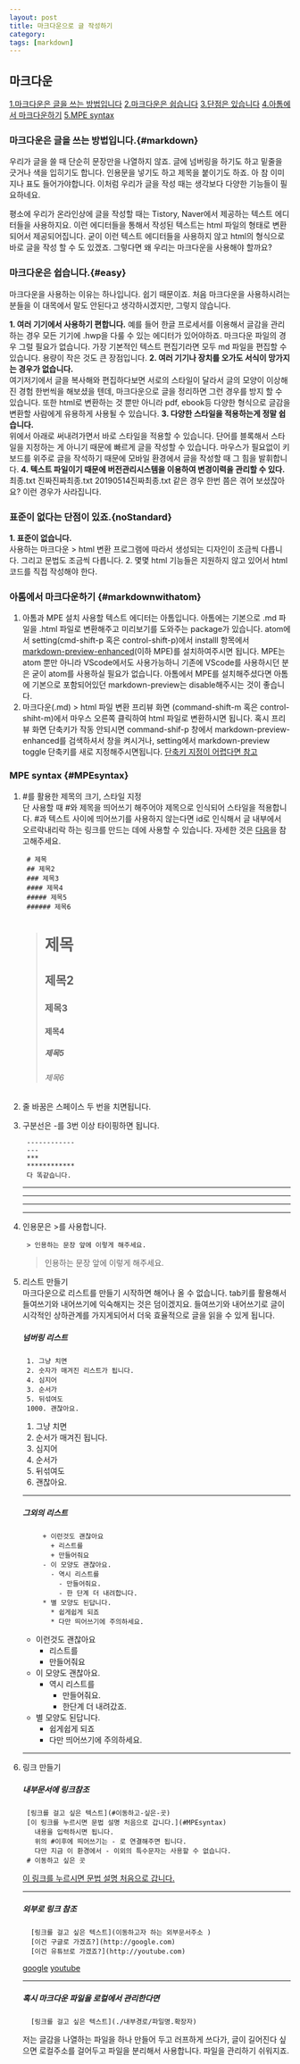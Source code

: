 ```yaml
---
layout: post
title: 마크다운으로 글 작성하기
category:
tags: [markdown]
---
```


## 마크다운
  [1.마크다운은 글을 쓰는 방법입니다](#markdown)
  [2.마크다운은 쉽습니다](#easy)
  [3.단점은 있습니다](#noStandard)
  [4.아톰에서 마크다운하기](#markdownwithatom)
  [5.MPE syntax](#MPEsyntax)
### 마크다운은 글을 쓰는 방법입니다.{#markdown}

  우리가 글을 쓸 때 단순히 문장만을 나열하지 않죠. 글에 넘버링을 하기도 하고 밑줄을 긋거나 색을 입히기도 합니다. 인용문을 넣기도 하고 제목을 붙이기도 하죠. 아 참 이미지나 표도 들어가야합니다. 이처럼 우리가 글을 작성 때는 생각보다 다양한 기능들이 필요하네요.

  평소에 우리가 온라인상에 글을 작성할 때는 Tistory, Naver에서 제공하는 텍스트 에디터들을 사용하지요. 이런 에디터들을 통해서 작성된 텍스트는 html 파일의 형태로 변환되어서 제공되어집니다. 굳이 이런 텍스트 에디터들을 사용하지 않고 html의 형식으로 바로 글을 작성 할 수 도 있겠죠. 그렇다면 왜 우리는 마크다운을 사용해야 할까요?

### 마크다운은 쉽습니다.{#easy}
  마크다운을 사용하는 이유는 하나입니다. 쉽기 때문이죠. 처음 마크다운을 사용하시려는 분들을 이 대목에서 말도 안된다고 생각하시겠지만, 그렇지 않습니다.

  **1. 여러 기기에서 사용하기 편합니다.**
  예를 들어 한글 프로세서를 이용해서 글감을 관리하는 경우 모든 기기에 .hwp을 다룰 수 있는 에디터가 있어야하죠. 마크다운 파일의 경우 그럴 필요가 없습니다. 가장 기본적인 텍스트 편집기라면 모두 md 파일을 편집할 수 있습니다. 용량이 작은 것도 큰 장점입니다.
  **2. 여러 기기나 장치를 오가도 서식이 망가지는 경우가 없습니다.**   
  여기저기에서 글을 복사해와 편집하다보면 서로의 스타일이 달라서 글의 모양이 이상해진 경험 한번씩을 해보셨을 텐데, 마크다운으로 글을 정리하면 그런 경우를 방지 할 수 있습니다. 또한 html로 변환하는 것 뿐만 아니라 pdf, ebook등 다양한 형식으로 글감을 변환할 사람에게 유용하게 사용될 수 있습니다.
  **3. 다양한 스타일을 적용하는게 정말 쉽습니다.**   
  위에서 아래로 써내려가면서 바로 스타일을 적용할 수 있습니다. 단어를 블록해서 스타일을 지정하는 게 아니기 때문에 빠르게 글을 작성할 수 있습니다. 마우스가 필요없이 키보드를 위주로 글을 작석하기 때문에 모바일 환경에서 글을 작성할 때 그 힘을 발휘합니다.
  **4. 텍스트 파일이기 때문에 버전관리시스템을 이용하여 변경이력을 관리할 수 있다.**
  최종.txt 진짜진짜최종.txt 20190514진짜최종.txt 같은 경우 한번 쯤은 겪어 보셨잖아요? 이런 경우가 사라집니다.

### 표준이 없다는 단점이 있죠.{noStandard}
  **1. 표준이 없습니다.**   
  사용하는 마크다운 > html 변환 프로그램에 따라서 생성되는 디자인이 조금씩 다릅니다. 그리고 문법도 조금씩 다릅니다.
  2. 몇몇 html 기능들은 지원하지 않고 있어서 html 코드를 직접 작성해야 한다.

### 아톰에서 마크다운하기 {#markdownwithatom}
  1. 아톰과 MPE 설치
  사용할 텍스트 에디터는 아톰입니다. 아톰에는 기본으로 .md 파일을 .html 파일로 변환해주고 미리보기를 도와주는 package가 있습니다. atom에서 setting(cmd-shift-p 혹은 control-shift-p)에서 installl 항목에서 [markdown-preview-enhanced](https://shd101wyy.github.io/markdown-preview-enhanced/#/)(이하 MPE)를 설치하여주시면 됩니다. MPE는 atom 뿐만 아니라 VScode에서도 사용가능하니 기존에 VScode를 사용하시던 분은 굳이 atom를 사용하실 필요가 없습니다. 아톰에서 MPE를 설치해주셨다면 아톰에 기본으로 포함되어있던 markdown-preview는 disable해주시는 것이 좋습니다.
  2. 마크다운(.md) > html 파일 변환
  프리뷰 화면 (command-shift-m 혹은 control-shiht-m)에서 마우스 오른쪽 클릭하여 html 파일로 변환하시면 됩니다. 혹시 프리뷰 화면 단축키가 작동 안되시면 command-shif-p 창에서 markdown-preview-enhanced를 검색하셔서 창을 켜시거나, setting에서 markdown-preview toggle 단축키를 새로 지정해주시면됩니다.
  [단축키 지정이 어렵다면 참고](https://abettercode.tistory.com/6)

### MPE syntax {#MPEsyntax}

  1. #를 활용한 제목의 크기, 스타일 지정  
    단 사용할 때 #와 제목을 띄어쓰기 해주어야 제목으로 인식되어 스타일을 적용합니다. #과 텍스트 사이에 띄어쓰기를 사용하지 않는다면 id로 인식해서 글 내부에서 오르락내리락 하는 링크를 만드는 데에 사용할 수 있습니다. 자세한 것은 [다음](#링크-만들기)을 참고해주세요.

          # 제목
          ## 제목2
          ### 제목3
          #### 제목4
          ##### 제목5
          ###### 제목6  

        ># 제목
        >## 제목2
        >### 제목3
        >#### 제목4
        >##### 제목5
        >###### 제목6  

  2. 줄 바꿈은 스페이스 두 번을 치면됩니다.  
  3. 구분선은 -를 3번 이상 타이핑하면 됩니다.  

          ------------  
          ---
          ***
          ************
          다 똑같습니다.

        ---------  
        ---
        ***
        ************

  4. 인용문은 >를 사용합니다.  

          > 인용하는 문장 앞에 이렇게 해주세요.  
        > 인용하는 문장 앞에 이렇게 해주세요.


  5. 리스트 만들기  
  마크다운으로 리스트를 만들기 시작하면 해어나 올 수 없습니다. tab키를 활용해서 들여쓰기와 내어쓰기에 익숙해지는 것은 덤이겠지요. 들여쓰기와 내어쓰기로 글이 시각적인 상하관계를 가지게되어서 더욱 효율적으로 글을 읽을 수 있게 됩니다.
      ##### 넘버링 리스트

          1. 그냥 치면
          2. 숫자가 매겨진 리스트가 됩니다.
          4. 심지어
          3. 순서가
          5. 뒤섞여도
          1000. 괜찮아요.
        1. 그냥 치면
        2. 순서가 매겨진 됩니다.
        4. 심지어
        3. 순서가
        5. 뒤섞여도
        1000. 괜찮아요.  
        ---
      ##### 그외의 리스트
              + 이런것도 괜찮아요
                + 리스트를
                + 만들어줘요
              - 이 모양도 괜찮아요.
                - 역시 리스트를
                  - 만들어줘요.
                  - 한 단계 더 내려합니다.
              * 별 모양도 된답니다.
                * 쉽게쉽게 되죠
                * 다만 띄어쓰기에 주의하세요.
      + 이런것도 괜찮아요
        + 리스트를
        + 만들어줘요
      - 이 모양도 괜찮아요.
        - 역시 리스트를
          - 만들어줘요.
          - 한단계 더 내려갔죠.
      * 별 모양도 된답니다.
        * 쉽게쉽게 되죠
        * 다만 띄어쓰기에 주의하세요.
      ---

  6. 링크 만들기
      ##### 내부문서에 링크참조  

          [링크를 걸고 싶은 텍스트](#이동하고-싶은-곳)
          [이 링크를 누르시면 문법 설명 처음으로 갑니다.](#MPEsyntax)
            내용을 입력하시면 됩니다.              
            위의 #이후에 띄어쓰기는 - 로 연결해주면 됩니다.
            다만 지금 이 환경에서 - 이외의 특수문자는 사용할 수 없습니다.   
          # 이동하고 싶은 곳
        [이 링크를 누르시면 문법 설명 처음으로 갑니다.](#MPEsyntax)

      ---
     ##### 외부로 링크 참조
           [링크를 걸고 싶은 텍스트](이동하고자 하는 외부문서주소 )               
           [이건 구글로 가겠죠?](http://google.com)  
           [이건 유튜브로 가겠죠?](http://youtube.com)
        [google](http://google.com)
        [youtube](http://youtube.com)

      ---

     ##### 혹시 마크다운 파일을 로컬에서 관리한다면
           [링크를 걸고 싶은 텍스트](./내부경로/파일명.확장자)
     저는 글감을 나열하는 파일을 하나 만들어 두고 러프하게 쓰다가, 글이 길어진다 싶으면 로컬주소를 걸어두고 파일을 분리해서 사용합니다. 파일을 관리하기 쉬워지죠.   
